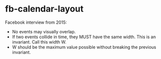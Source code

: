 # fb-calendar-layout

Facebook interview from 2015:

- No events may visually overlap.
- If two events collide in time, they MUST have the same width. This is an invariant. Call this width W.
- W should be the maximum value possible without breaking the previous invariant.
